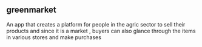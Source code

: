 

## greenmarket
An app that creates a platform for people in the agric sector to sell their products and since it is a market
, buyers can also glance through the items in various stores and make purchases
